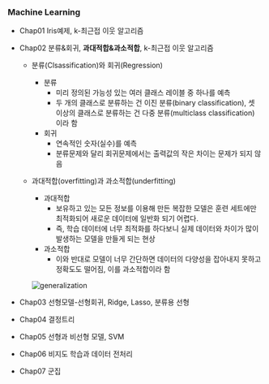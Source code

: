 ### Machine Learning
- Chap01 Iris예제, k-최근접 이웃 알고리즘

- Chap02 분류&회귀, **과대적합&과소적합**, k-최근접 이웃 알고리즘
  + 분류(Clsassification)와 회귀(Regression)
    + 분류
      + 미리 정의된 가능성 있는 여러 클래스 레이블 중 하나를 예측 
      + 두 개의 클래스로 분류하는 건 이진 분류(binary classification), 셋 이상의 클래스로 분류하는 건 다중 분류(multiclass classification) 이라 함
    + 회귀
      + 연속적인 숫자(실수)를 예측
      + 분류문제와 달리 회귀문제에서는 출력값의 작은 차이는 문제가 되지 않음
  
  + 과대적합(overfitting)과 과소적합(underfitting)
    + 과대적합
      + 보유하고 있는 모든 정보를 이용해 만든 복잡한 모델은 훈련 세트에만 최적화되어 새로운 데이터에 일반화 되기 어렵다. 
      + 즉, 학습 데이터에 너무 최적화를 하다보니 실제 데이터와 차이가 많이 발생하는 모델을 만들게 되는 현상
    + 과소적합
      + 이와 반대로 모델이 너무 간단하면 데이터의 다양성을 잡아내지 못하고 정확도도 떨어짐, 이를 과소적합이라 함
  
    ![generalization](https://user-images.githubusercontent.com/114986610/209783934-a18d39bc-3129-4d88-943b-70a094306efd.png)

- Chap03 선형모델-선형회귀, Ridge, Lasso, 분류용 선형

- Chap04 결정트리

- Chap05 선형과 비선형 모델, SVM

- Chap06 비지도 학습과 데이터 전처리

- Chap07 군집
